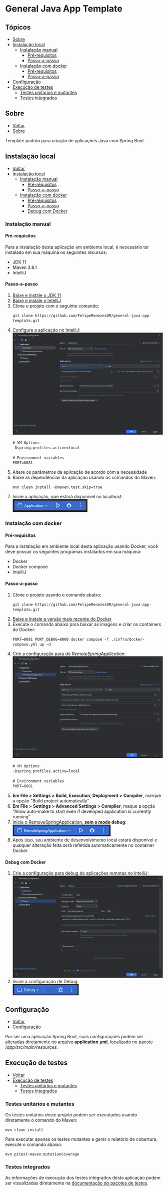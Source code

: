 # General Java App Template
## Tópicos
- [Sobre](#sobre)
- [Instalação local](#instalação-local)
  - [Instalação manual](#instalação-manual)
    - [Pré-requisitos](#pré-requisitos)
    - [Passo-a-passo](#passo-a-passo)
  - [Instalação com docker](#instalação-com-docker)
    - [Pré-requisitos](#pré-requisitos-1)
    - [Passo-a-passo](#passo-a-passo-1)
- [Configuração](#configuração)
- [Execução de testes](#execução-de-testes)
  - [Testes unitários e mutantes](#testes-unitários-e-mutantes)
  - [Testes integrados](#testes-integrados)

## Sobre
- [Voltar](#tópicos)
- [Sobre](#sobre)

Template padrão para criação de aplicações Java com Spring Boot.

## Instalação local
- [Voltar](#tópicos)
- [Instalação local](#instalação-local)
  - [Instalação manual](#instalação-manual)
    - [Pré-requisitos](#pré-requisitos)
    - [Passo-a-passo](#passo-a-passo)
  - [Instalação com docker](#instalação-com-docker)
    - [Pré-requisitos](#pré-requisitos-1)
    - [Passo-a-passo](#passo-a-passo-1)
    - [Debug com Docker](#debug-com-docker)

### Instalação manual
#### Pré-requisitos
Para a instalação desta aplicação em ambiente local, é necessário ter instalado em sua máquina os seguintes recursos:
- JDK 11
- Maven 3.8.1
- IntelliJ

#### Passo-a-passo

1. [Baixe e instale o JDK 11](https://www.oracle.com/br/java/technologies/javase/jdk11-archive-downloads.html)
2. [Baixe e instale o IntelliJ](https://www.jetbrains.com/pt-br/idea/download/#section=windows)
3. Clone o projeto com o seguinte comando:
   ```
   git clone https://github.com/FelipeMenezesDM/general-java-app-template.git
   ```
4. Configure a aplicação no IntelliJ:<br>
   ![](./assets/intellij-config.png)
   ```
   # VM Options
   -Dspring.profiles.active=local
   
   # Environment variables
   PORT=8081
   ```
5. Altere os parâmetros da aplicação de acordo com a necessidade
6. Baixe as dependências da aplicação usando os comandos do Maven:
   ```
   mvn clean install -Dmaven.test.skip=true
   ```
7. Inicie a aplicação, que estará disponível no localhost:<br>
   ![](./assets/intellij-start.png)

### Instalação com docker
#### Pré-requisitos
Para a instalação em ambiente local desta aplicação usando Docker, você deve possuir os seguintes programas instalados em sua máquina:

- Docker
- Docker compose
- IntelliJ

#### Passo-a-passo
1. Clone o projeto usando o comando abaixo:
   ```
   git clone https://github.com/FelipeMenezesDM/general-java-app-template.git
   ```
2. [Baixe e instale a versão mais recente do Docker](https://docs.docker.com/desktop/install/windows-install/)
3. Execute o comando abaixo para baixar as imagens e criar os containers do Docker:
   ```
   PORT=8081 PORT_DEBUG=8000 docker compose -f ./infra/docker-compose.yml up -d
   ```
4. Crie a configuração para do _RemoteSpringApplication_:<br>
   ![](./assets/intellij-config-remote-application.png)
   ```
   # VM Options
   -Dspring.profiles.active=local
   
   # Environment variables
   PORT=8081
   ```
5. **Em File > Settings > Build, Execution, Deployment > Compiler**, marque a opção "Build project automatically"
6. **Em File > Settings > Advanced Settings > Compiler**, maque a opção "Allow auto-make to start even if developed application is currently running"
7. Inicie o RemoveSpringApplication, **sem o modo debug**:<br>
   ![](./assets/intellij-start-remote-application.png)
8. Após isso, seu ambiente de desenvolvimento local estará disponível e qualquer alteração feita será refletida automaticamente no container Docker.

#### Debug com Docker
1. Crie a configuração para debug de aplicações remotas no IntelliJ:<br>
   ![](./assets/intellij-debug-docker.png)
2. Inicie a configuração de Debug:<br>
   ![](./assets/intellij-start-remote-debug.png)

## Configuração
- [Voltar](#tópicos)
- [Configuração](#configuração)

Por ser uma aplicação Spring Boot, suas configurações podem ser alteradas diretamente no arquivo **application.yml**, localizado no pacote _/app/src/main/resources_.

## Execução de testes
- [Voltar](#tópicos)
- [Execução de testes](#execução-de-testes)
  - [Testes unitários e mutantes](#testes-unitários-e-mutantes)
  - [Testes integrados](#testes-integrados)

### Testes unitários e mutantes
Os testes unitários deste projeto podem ser executados usando diretamente o comando do Maven:
```
mvn clean install
```

Para executar apenas os testes mutantes e gerar o relatório de cobertura, execute o comando abaixo:
```
mvn pitest-maven:mutationCoverage
```

### Testes integrados
As informações de execução dos testes integrados desta aplicação podem ser visualizadas diretamente na [documentação do pacotes de testes](./tests/README.md).